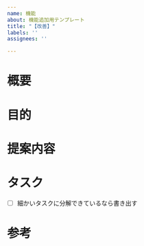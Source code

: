 ```yaml
---
name: 機能
about: 機能追加用テンプレート
title: "【改善】"
labels: ''
assignees: ''

---
```


# 概要

# 目的

# 提案内容

# タスク
- [ ] 細かいタスクに分解できているなら書き出す

# 参考
